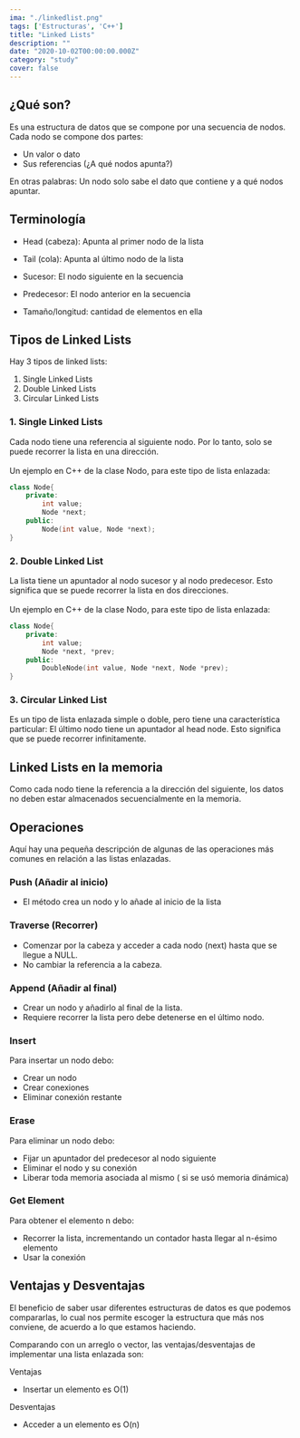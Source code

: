 ```yaml
---
ima: "./linkedlist.png"
tags: ['Estructuras', 'C++']
title: "Linked Lists"
description: ""
date: "2020-10-02T00:00:00.000Z"
category: "study"
cover: false
---
```


## ¿Qué son? 
Es una estructura de datos que se compone por una secuencia de nodos. <br>
Cada nodo se compone dos partes: 
- Un valor o dato 
- Sus referencias (¿A qué nodos apunta?)

En otras palabras: Un nodo solo sabe el dato que contiene y a qué nodos apuntar.


## Terminología 
- Head (cabeza): Apunta al primer nodo de la lista
  
- Tail (cola): Apunta al último nodo de la lista
  
- Sucesor: El nodo siguiente en la secuencia 
  
- Predecesor: El nodo anterior en la secuencia 

- Tamaño/longitud: cantidad de elementos en ella
  
## Tipos de Linked Lists
Hay 3 tipos de linked lists: 
1. Single Linked Lists
2. Double Linked Lists
3. Circular Linked Lists

### 1. Single Linked Lists
Cada nodo tiene una referencia al siguiente nodo. Por lo tanto, solo se puede recorrer la lista en una dirección. <br><br>
Un ejemplo en C++ de la clase Nodo, para este tipo de lista enlazada: 
``` cpp
class Node{
    private: 
        int value; 
        Node *next; 
    public: 
        Node(int value, Node *next);
}
``` 

### 2. Double Linked List
La lista tiene un apuntador al nodo sucesor y al nodo predecesor. Esto significa que se puede recorrer la lista en dos direcciones. <br> <br>
Un ejemplo en C++ de la clase Nodo, para este tipo de lista enlazada: 
``` cpp
class Node{
    private: 
        int value; 
        Node *next, *prev; 
    public: 
        DoubleNode(int value, Node *next, Node *prev);
}
``` 

### 3. Circular Linked List
Es un tipo de lista enlazada simple o doble, pero tiene una característica particular: El último nodo tiene un apuntador al head node. Esto significa que se puede recorrer infinitamente. 

## Linked Lists en la memoria
Como cada nodo tiene la referencia a la dirección del siguiente, los datos no deben estar almacenados secuencialmente en la memoria. 

## Operaciones

Aquí hay una pequeña descripción de algunas de las operaciones más comunes en relación a las listas enlazadas. 

### Push (Añadir al inicio)
- El método crea un nodo y lo añade al inicio de la lista
  
### Traverse (Recorrer) 
- Comenzar por la cabeza y acceder a cada nodo (next) hasta que se llegue a NULL. 
- No cambiar la referencia a la cabeza. 
  
### Append (Añadir al final)
- Crear un nodo y añadirlo al final de la lista. 
- Requiere recorrer la lista pero debe detenerse en el último nodo. 

### Insert
Para insertar un nodo debo: 
- Crear un nodo
- Crear conexiones
- Eliminar conexión restante

### Erase
Para eliminar un nodo debo: 
- Fijar un apuntador del predecesor al nodo siguiente
- Eliminar el nodo y su conexión
- Liberar toda memoria asociada al mismo ( si se usó memoria dinámica)

### Get Element 
Para obtener el elemento n debo: 
- Recorrer la lista, incrementando un contador hasta llegar al n-ésimo elemento 
- Usar la conexión 
  
## Ventajas y Desventajas
El beneficio de saber usar diferentes estructuras de datos es que podemos compararlas, lo cual nos permite escoger la estructura que más nos conviene, de acuerdo a lo que estamos haciendo. <br>

Comparando con un arreglo o vector, las ventajas/desventajas de implementar una lista enlazada son: 

Ventajas
- Insertar un elemento es O(1)

Desventajas
- Acceder a un elemento es O(n)






 

